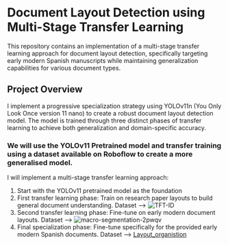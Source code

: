 # Document Layout Detection using Multi-Stage Transfer Learning

This repository contains an implementation of a multi-stage transfer learning approach for document layout detection, specifically targeting early modern Spanish manuscripts while maintaining generalization capabilities for various document types.

## Project Overview

I implement a progressive specialization strategy using YOLOv11n (You Only Look Once version 11 nano) to create a robust document layout detection model. The model is trained through three distinct phases of transfer learning to achieve both generalization and domain-specific accuracy.


### We will use the YOLOv11 Pretrained model and transfer training using a dataset available on Roboflow to create a more generalised model.

I will implement a multi-stage transfer learning approach:
1. Start with the YOLOv11 pretrained model as the foundation
2. First transfer learning phase: Train on research paper layouts to build general document understanding. Dataset --> ![TFT-ID](https://universe.roboflow.com/huyifei/tft-id)
3. Second transfer learning phase: Fine-tune on early modern document layouts. Dataset --> ![macro-segmentation-2pwqv](https://universe.roboflow.com/layoutorganisation/macro-segmentation-2pwqv/dataset/1)
4. Final specialization phase: Fine-tune specifically for the provided early modern Spanish documents. Dataset --> [Layout_organistion](https://universe.roboflow.com/layoutorganisation/layout_organistion/dataset/4)

